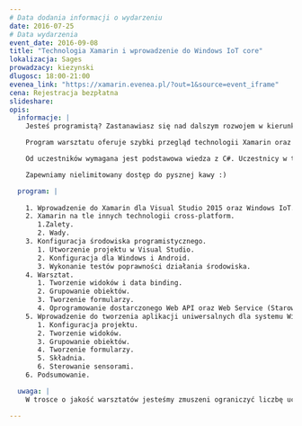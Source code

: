 ```yaml
---
# Data dodania informacji o wydarzeniu
date: 2016-07-25
# Data wydarzenia
event_date: 2016-09-08
title: "Technologia Xamarin i wprowadzenie do Windows IoT core"
lokalizacja: Sages
prowadzacy: kiezynski
dlugosc: 18:00-21:00
evenea_link: "https://xamarin.evenea.pl/?out=1&source=event_iframe"
cena: Rejestracja bezpłatna
slideshare:
opis:
  informacje: |
    Jesteś programistą? Zastanawiasz się nad dalszym rozwojem w kierunku aplikacji mobilnych? Zrób pierwszy krok w kierunku poznania technologii Xamarin oraz systemu Windows IoT i weź udział w 3-godzinnych warsztatach.

    Program warsztatu oferuje szybki przegląd technologii Xamarin oraz programowania aplikacji uniwersalnych na system Windows IoT. Oprócz prezentacji, dla uczestników jest przygotowany warsztat, gdzie w praktyce będą mieli okazję samodzielnie wykonać przygotowane zadania.

    Od uczestników wymagana jest podstawowa wiedza z C#. Uczestnicy w trakcie zajęć korzystają z własnego sprzętu (wymagany komputer z min. 6GB RAM i procesorem Intel i5 lub nowszym/podobnym).

    Zapewniamy nielimitowany dostęp do pysznej kawy :)

  program: |
    
    1. Wprowadzenie do Xamarin dla Visual Studio 2015 oraz Windows IoT.
    2. Xamarin na tle innych technologii cross-platform.
       1.Zalety.
       2. Wady.
    3. Konfiguracja środowiska programistycznego.
       1. Utworzenie projektu w Visual Studio.
       2. Konfiguracja dla Windows i Android.
       3. Wykonanie testów poprawności działania środowiska.
    4. Warsztat.
       1. Tworzenie widoków i data binding.
       2. Grupowanie obiektów.
       3. Tworzenie formularzy.
       4. Oprogramowanie dostarczonego Web API oraz Web Service (Starowanie urządzeniem z systemem Windows IoT).
    5. Wprowadzenie do tworzenia aplikacji uniwersalnych dla systemu Windows IoT.
       1. Konfiguracja projektu.
       2. Tworzenie widoków.
       3. Grupowanie obiektów.
       4. Tworzenie formularzy.
       5. Składnia.
       6. Sterowanie sensorami.
    6. Podsumowanie.

  uwaga: |
    W trosce o jakość warsztatów jesteśmy zmuszeni ograniczyć liczbę uczestników. **Kwalifikacja odbywa się na podstawie odpowiedzi udzielonych w formularzu zgłoszeniowym oraz - w dalszym kroku - kolejności zgłoszeń.** Potwierdzenie udziału w warsztatach wraz z instrukcją przygotowania środowiska otrzymasz najpóźniej na 7 dni przed planowaną datą wydarzenia.

---
```

